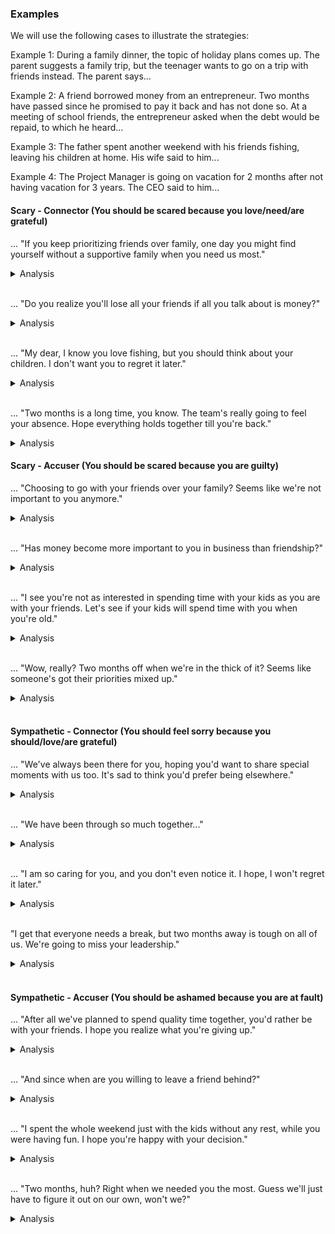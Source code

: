 ### Examples

We will use the following cases to illustrate the strategies:

Example 1:
During a family dinner, the topic of holiday plans comes up. The parent suggests a family trip, but the teenager wants to go on a trip with friends instead. The parent says...

Example 2:
A friend borrowed money from an entrepreneur. Two months have passed since he promised to pay it back and has not done so. At a meeting of school friends, the entrepreneur asked when the debt would be repaid, to which he heard...

Example 3:
The father spent another weekend with his friends fishing, leaving his children at home. His wife said to him...

Example 4:
The Project Manager is going on vacation for 2 months after not having vacation for 3 years. The CEO said to him...

#### Scary - Connector (You should be scared because you love/need/are grateful)

... "If you keep prioritizing friends over family, one day you might find yourself without a supportive family when you need us most."

<details><summary>Analysis</summary>

* Scary: You should be **afraid** of losing your family's support.
* Connector: I'm warning you because I **care** about our family unity and your well-being.

</details><br>

... "Do you realize you'll lose all your friends if all you talk about is money?"

<details><summary>Analysis</summary>

* Scary: Aren't you **afraid** of loosing your friends?
* Connector: I'm trying to **protect** you, you should be **grateful** for that.

</details><br>

... "My dear, I know you love fishing, but you should think about your children. I don't want you to regret it later."

<details><summary>Analysis</summary>

* Scary: You should be **afraid** of loosing your kids' respect and love.
* Connector: I'm trying to **protect** you from it because I **love** you.

</details><br>

... "Two months is a long time, you know. The team's really going to feel your absence. Hope everything holds together till you're back."

<details>
  <summary>Analysis</summary>

* Scary: You should be **afraid** of the potential fallout from your absence.
* Connector: You have a **duty** to the team, and your absence is a risk to the project's success.

</details>

#### Scary - Accuser (You should be scared because you are guilty)

... "Choosing to go with your friends over your family? Seems like we're not important to you anymore."

<details><summary>Analysis</summary>

* Scary: You should be **afraid** of alienating your family.
* Accuser: You are **guilty** of neglecting family bonds for friends.

</details><br>

... "Has money become more important to you in business than friendship?"

<details><summary> Analysis</summary>

* Scary: You should be **afraid** of loosing your friends.
* Accuser: You are **guilty** of putting money over friendship (It's your **fault** for having your priorities wrong)

</details><br>

... "I see you're not as interested in spending time with your kids as you are with your friends. Let's see if your kids will spend time with you when you're old."

<details><summary>Analysis</summary>

* Scary: You should be **scared** of loosing your kids' attention.
* Accuser: You are **guilty** of not spending enough time with your kids. It's your **fault** for not being a good parent.

</details><br>

... "Wow, really? Two months off when we're in the thick of it? Seems like someone's got their priorities mixed up."

<details><summary>Analysis</summary>

* Scary: You should be **afraid** of the negative judgment from your team.
* Accuser: You are **guilty** of neglecting your responsibilities at a critical time.

</details><br>

#### Sympathetic - Connector (You should feel sorry because you should/love/are grateful)

... "We've always been there for you, hoping you'd want to share special moments with us too. It's sad to think you'd prefer being elsewhere."

<details><summary>Analysis</summary>

* Sympathetic: The family feels **neglected** and **sad**.
* Connector: You should value and reciprocate the family's continuous support and love.

</details><br>

... "We have been through so much together..."

<details><summary>Analysis</summary>

* Sympathetic: I am abandoned and alone. You should feel **sorry** for me.
* Connector: I'm a **friend**, you shouldn't say no to me.

</details><br>

... "I am so caring for you, and you don't even notice it. I hope, I won't regret it later."

<details><summary>Analysis</summary>

* Sympathetic: I am abandoned and alone. You should feel **sorry** for me.
* Connector: I'm a **caring** wife, you should be **grateful** for that.

</details><br>

"I get that everyone needs a break, but two months away is tough on all of us. We're going to miss your leadership."

<details>
  <summary>Analysis</summary>

* Sympathetic: The team will suffer without your guidance and support.
* Connector: You are a **key figure** in the team, and your absence will have a significant emotional and operational impact.

</details><br>

#### Sympathetic - Accuser (You should be ashamed because you are at fault)

... "After all we've planned to spend quality time together, you'd rather be with your friends. I hope you realize what you're giving up."

<details><summary>Analysis</summary>

* Sympathetic: The family feels **abandoned** and **hurt**.
* Accuser: It's your **fault** for choosing friends over family, causing emotional pain.

</details><br>

... "And since when are you willing to leave a friend behind?"

<details><summary>Analysis</summary>

* Sympathetic: I should feel **sorry** for me because now I'm left alone
* Accuser: It's your **fault** for leaving me behind.

</details><br>

... "I spent the whole weekend just with the kids without any rest, while you were having fun. I hope you're happy with your decision."

<details><summary>Analysis</summary>

* Sympathetic: I should feel **sorry** for me because I'm left alone and tired.
* Accuser: It's your **fault** for not being a good husband.

</details><br>

... "Two months, huh? Right when we needed you the most. Guess we'll just have to figure it out on our own, won't we?"

<details>
  <summary>Analysis</summary>

* Sympathetic: The team is left vulnerable and unsupported.
* Accuser: It's your **fault** for abandoning the team during a crucial period.

</details><br>
